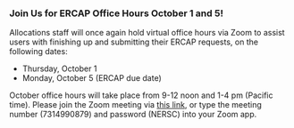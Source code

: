 ### Join Us for ERCAP Office Hours October 1 and 5!

Allocations staff will once again hold virtual office hours via Zoom to assist
users with finishing up and submitting their ERCAP requests, on the following
dates:
- Thursday, October 1
- Monday, October 5 (ERCAP due date)

October office hours will take place from 9-12 noon and 1-4 pm (Pacific
time). Please join the Zoom meeting via [this link](https://lbnl.zoom.us/j/7314990879?pwd=Z1B6UnRjaEVSeFNUb1hCSUFTWjE2dz09), 
or type the meeting number (7314990879) and password (NERSC) into your Zoom app.
